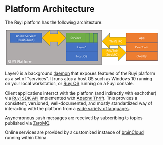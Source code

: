 # Platform Architecture

The Ruyi platform has the following architecture:

![](/docs/img/platform_arch.png)

Layer0 is a background [daemon](https://en.wikipedia.org/wiki/Daemon_(computing)) that exposes features of the Ruyi platform as a set of "services".  It runs atop a host OS such as Windows 10 running on your local workstation, or [Ruyi OS](os.md) running on a Ruyi console.

Client applications interact with the platform (and indirectly with eachother) via [Ruyi SDK API](http://dev.playruyi.com/api) implemented with [Apache Thrift](https://thrift.apache.org/).  This provides a consistent, versioned, well-documented, and mostly standardized way of interacting with the platform from a [wide variety of languages](https://thrift.apache.org/lib/).

Asynchronous push messages are received by subscribing to topics published via [ZeroMQ](http://zeromq.org/).

Online services are provided by a customized instance of [brainCloud](http://getbraincloud.com/) running within China.